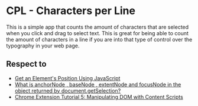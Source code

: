 # CPL - Characters per Line

This is a simple app that counts the amount of characters that are selected when you click and drag to select text. This is great for being able to count the amount of characters in a line if you are into that type of control over the typography in your web page. 

## Respect to 
 - [Get an Element's Position Using JavaScript](https://www.kirupa.com/html5/get_element_position_using_javascript.htm)
 - [What is anchorNode , baseNode , extentNode and focusNode in the object returned by document.getSelection?](https://stackoverflow.com/questions/27241281/what-is-anchornode-basenode-extentnode-and-focusnode-in-the-object-returned)
 - [Chrome Extension Tutorial 5: Manipulating DOM with Content Scripts](https://www.youtube.com/watch?v=AQN1CWjHDzg)